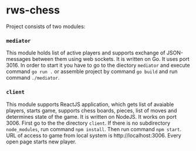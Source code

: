 # rws-chess
Project consists of two modules:
### `mediator`
This module holds list of active players and supports exchange of JSON-messages between them using web sockets. It is written on Go. It uses port 3016. In order to start it you have to go to the diectory `mediator` and execute command `go run .` or assemble project by command `go build` and run command `./mediator`.

### `client`
This module supports ReactJS application, which gets list of avaiable players, starts game, supports chess boards, pieces, list of moves and determines state of the game. It is written on NodeJS. It works on port 3006. First go to the the directory `client`. If there is no subdirectory `node_modules`, run command `npm install`. Then run command `npm start`. URL of access to game from local system is http://localhost:3006. Every open page starts new player.